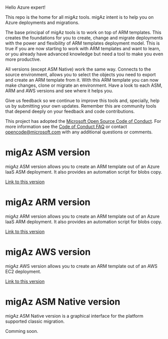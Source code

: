 Hello Azure expert!

This repo is the home for all migAz tools. migAz intent is to help you on Azure deployments and migrations.

The base principal of migAz tools is to work on top of ARM templates. This creates the foundations for you to create, change and migrate deployments with the power and flexibility of ARM templates deployment model. This is true if you are now starting to work with ARM templates and want to learn, or you already have advanced knowledge but need a tool to make you even more productive.

All versions (except ASM Native) work the same way. Connects to the source environment, allows you to select the objects you need to export and create an ARM template from it. With this ARM template you can now make changes, clone or migrate an environment.
Have a look to each ASM, ARM and AWS versions and see where it helps you.

Give us feedback so we continue to improve this tools and, specially, help us by submitting your own updates. Remember this are community tools that depend deeply on your feedback and code contributions.

This project has adopted the [Microsoft Open Source Code of Conduct](https://opensource.microsoft.com/codeofconduct/). For more information see the [Code of Conduct FAQ](https://opensource.microsoft.com/codeofconduct/faq/) or contact [opencode@microsoft.com](mailto:opencode@microsoft.com) with any additional questions or comments.



# migAz ASM version

migAz ASM version allows you to create an ARM template out of an Azure IaaS ASM deployment. It also provides an automation script for blobs copy.

[Link to this version](asm)

# migAz ARM version

migAz ARM version allows you to create an ARM template out of an Azure IaaS ARM deployment. It also provides an automation script for blobs copy.

[Link to this version](arm)

# migAz AWS version

migAz AWS version allows you to create an ARM template out of an AWS EC2 deployment.

[Link to this version](aws)

# migAz ASM Native version

migAz ASM Native version is a graphical interface for the platform supported classic migration.

Comming soon.

# 